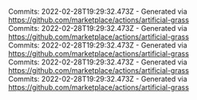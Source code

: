 Commits: 2022-02-28T19:29:32.473Z - Generated via https://github.com/marketplace/actions/artificial-grass
<br>
Commits: 2022-02-28T19:29:32.473Z - Generated via https://github.com/marketplace/actions/artificial-grass
<br>
Commits: 2022-02-28T19:29:32.473Z - Generated via https://github.com/marketplace/actions/artificial-grass
<br>
Commits: 2022-02-28T19:29:32.473Z - Generated via https://github.com/marketplace/actions/artificial-grass
<br>
Commits: 2022-02-28T19:29:32.473Z - Generated via https://github.com/marketplace/actions/artificial-grass
<br>
